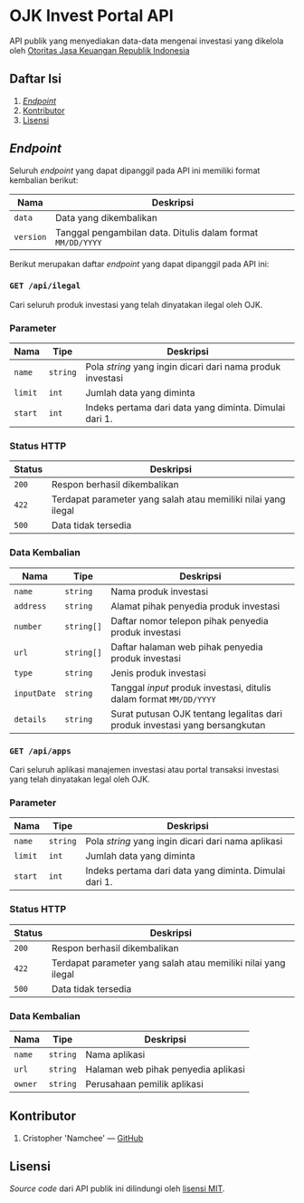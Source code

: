 # OJK Invest Portal API

API publik yang menyediakan data-data mengenai investasi yang dikelola oleh [Otoritas Jasa Keuangan Republik Indonesia](https://www.ojk.go.id/Default.aspx)

## Daftar Isi

1. [_Endpoint_](#endpoint)
2. [Kontributor](#kontributor)
3. [Lisensi](#lisensi)

## _Endpoint_

Seluruh _endpoint_ yang dapat dipanggil pada API ini memiliki format kembalian berikut:

Nama | Deskripsi
---- | ---------
`data` | Data yang dikembalikan
`version` | Tanggal pengambilan data. Ditulis dalam format `MM/DD/YYYY`

Berikut merupakan daftar _endpoint_ yang dapat dipanggil pada API ini:

### `GET /api/ilegal`

Cari seluruh produk investasi yang telah dinyatakan ilegal oleh OJK.

### Parameter

Nama | Tipe | Deskripsi
---- | ---- | ---------
`name` | `string` | Pola _string_ yang ingin dicari dari nama produk investasi
`limit` | `int` | Jumlah data yang diminta
`start` | `int` | Indeks pertama dari data yang diminta. Dimulai dari 1.

### Status HTTP

Status | Deskripsi
------ | ---------
`200` | Respon berhasil dikembalikan
`422` | Terdapat parameter yang salah atau memiliki nilai yang ilegal
`500` | Data tidak tersedia

### Data Kembalian

Nama | Tipe | Deskripsi
---- | ---- | ---------
`name` | `string` | Nama produk investasi
`address` | `string` | Alamat pihak penyedia produk investasi
`number` | `string[]` | Daftar nomor telepon pihak penyedia produk investasi
`url` | `string[]` | Daftar halaman web pihak penyedia produk investasi
`type` | `string` | Jenis produk investasi
`inputDate` | `string` | Tanggal _input_ produk investasi, ditulis dalam format `MM/DD/YYYY`
`details` | `string` | Surat putusan OJK tentang legalitas dari produk investasi yang bersangkutan

### `GET /api/apps`

Cari seluruh aplikasi manajemen investasi atau portal transaksi investasi yang telah dinyatakan legal oleh OJK.

### Parameter

Nama | Tipe | Deskripsi
---- | ---- | ---------
`name` | `string` | Pola _string_ yang ingin dicari dari nama aplikasi
`limit` | `int` | Jumlah data yang diminta
`start` | `int` | Indeks pertama dari data yang diminta. Dimulai dari 1.

### Status HTTP

Status | Deskripsi
------ | ---------
`200` | Respon berhasil dikembalikan
`422` | Terdapat parameter yang salah atau memiliki nilai yang ilegal
`500` | Data tidak tersedia

### Data Kembalian

Nama | Tipe | Deskripsi
---- | ---- | ---------
`name` | `string` | Nama aplikasi
`url` | `string` | Halaman web pihak penyedia aplikasi
`owner` | `string` | Perusahaan pemilik aplikasi

## Kontributor

1. Cristopher 'Namchee' — [GitHub](https://github.com/Namchee)

## Lisensi

_Source code_ dari API publik ini dilindungi oleh [lisensi MIT](./LICENSE).
